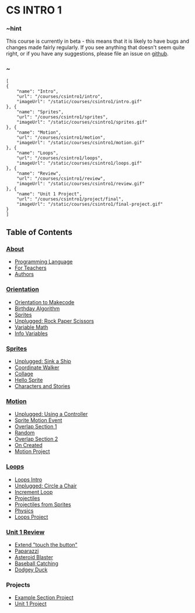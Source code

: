 # CS INTRO 1

### ~hint

This course is currently in beta - this means that it is likely to have bugs and changes made fairly regularly. If you see anything that doesn't seem quite right, or if you have any suggestions, please file an issue on [github](https://github.com/microsoft/pxt-arcade).

### ~

```codecard
[
{
    "name": "Intro",
    "url": "/courses/csintro1/intro",
    "imageUrl": "/static/courses/csintro1/intro.gif"
}, {
    "name": "Sprites",
    "url": "/courses/csintro1/sprites",
    "imageUrl": "/static/courses/csintro1/sprites.gif"
}, {
    "name": "Motion",
    "url": "/courses/csintro1/motion",
    "imageUrl": "/static/courses/csintro1/motion.gif"
}, {
    "name": "Loops",
    "url": "/courses/csintro1/loops",
    "imageUrl": "/static/courses/csintro1/loops.gif"
}, {
    "name": "Review",
    "url": "/courses/csintro1/review",
    "imageUrl": "/static/courses/csintro1/review.gif"
}, {
    "name": "Unit 1 Project",
    "url": "/courses/csintro1/project/final",
    "imageUrl": "/static/courses/csintro1/final-project.gif"
}
]
```

## Table of Contents

### [About](/courses/csintro1/about)

* [Programming Language](/courses/csintro1/about/script)
* [For Teachers](/courses/csintro1/about/teachers)
* [Authors](/courses/csintro1/about/authors)

### [Orientation](/courses/csintro1/intro)

* [Orientation to Makecode](/courses/csintro1/intro/makecode-orientation)
* [Birthday Algorithm](/courses/csintro1/intro/birthday-algorithm)
* [Sprites](/courses/csintro1/intro/sprites)
* [Unplugged: Rock Paper Scissors](/courses/csintro1/intro/unplugged)
* [Variable Math](/courses/csintro1/intro/variable-math)
* [Info Variables](/courses/csintro1/intro/info)

### [Sprites](/courses/csintro1/sprites)

* [Unplugged: Sink a Ship](/courses/csintro1/sprites/unplugged)
* [Coordinate Walker](/courses/csintro1/sprites/coordinate-walker)
* [Collage](/courses/csintro1/sprites/collage)
* [Hello Sprite](/courses/csintro1/sprites/hello-sprite)
* [Characters and Stories](/courses/csintro1/sprites/characters)

### [Motion](/courses/csintro1/motion)

* [Unplugged: Using a Controller](/courses/csintro1/motion/unplugged)
* [Sprite Motion Event](/courses/csintro1/motion/sprite-motion-event)
* [Overlap Section 1](/courses/csintro1/motion/overlap1)
* [Random](/courses/csintro1/motion/random)
* [Overlap Section 2](/courses/csintro1/motion/overlap2)
* [On Created](/courses/csintro1/motion/create-on-create-sprites)
* [Motion Project](/courses/csintro1/motion/project)

### [Loops](/courses/csintro1/loops)

* [Loops Intro](/courses/csintro1/loops/intro)
* [Unplugged: Circle a Chair](/courses/csintro1/loops/unplugged)
* [Increment Loop](/courses/csintro1/loops/increment-loop)
* [Projectiles](/courses/csintro1/loops/projectiles)
* [Projectiles from Sprites](/courses/csintro1/loops/projectile-from)
* [Physics](/courses/csintro1/loops/physics)
* [Loops Project](/courses/csintro1/loops/project)

### [Unit 1 Review](/courses/csintro1/review)

* [Extend "touch the button"](/courses/csintro1/review/touch-the-button)
* [Paparazzi](/courses/csintro1/review/paparazzi)
* [Asteroid Blaster](/courses/csintro1/review/asteroid-blaster)
* [Baseball Catching](/courses/csintro1/review/baseball-catching)
* [Dodgey Duck](/courses/csintro1/review/dodgey-duck)

### Projects

* [Example Section Project](/courses/csintro1/project/example)
* [Unit 1 Project](/courses/csintro1/project/final)
